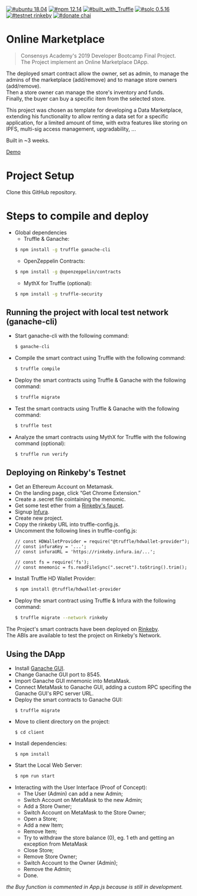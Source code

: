 [![#ubuntu 18.04](https://img.shields.io/badge/ubuntu-v18.04-orange?style=plastic)](https://ubuntu.com/download/desktop)
[![#npm 12.14](https://img.shields.io/badge/npm-v12.14-blue?style=plastic)](https://github.com/nvm-sh/nvm#installation-and-update)
[![#built_with_Truffle](https://img.shields.io/badge/built%20with-Truffle-blueviolet?style=plastic)](https://www.trufflesuite.com/)
[![#solc 0.5.16](https://img.shields.io/badge/solc-v0.5.16-brown?style=plastic)](https://github.com/ethereum/solidity/releases?after=v0.6.1)
[![#testnet rinkeby](https://img.shields.io/badge/testnet-Rinkeby-yellow?style=plastic&logo=Ethereum)](https://rinkeby.etherscan.io/address/0x527903D7938Fba0b2A88b55244b0eafb28047ff6)
[![#donate chai](https://img.shields.io/badge/Donate-Chai-red?style=plastic)](https://stablepay.io/me/1/CHAI/to/nazzareno.eth)
# Online Marketplace

> Consensys Academy's 2019 Developer Bootcamp Final Project.  
> The Project implement an Online Marketplace DApp.

The deployed smart contract allow the owner, set as admin, to manage the admins of the marketplace (add/remove) and to manage store owners (add/remove).  
Then a store owner can manage the store's inventory and funds.  
Finally, the buyer can buy a specific item from the selected store.  

This project was chosen as template for developing a Data Marketplace, extending his functionality to allow renting a data set for a specific application, for a limited amount of time, with extra features like storing on IPFS, multi-sig access management, upgradability, ...

Built in ~3 weeks.

[Demo](https://youtu.be/shsTfzgBVUo	)


Project Setup
============

Clone this GitHub repository.

# Steps to compile and deploy

  - Global dependencies
    - Truffle & Ganache:
    ```sh
    $ npm install -g truffle ganache-cli
    ```
    - OpenZeppelin Contracts:
    ```sh
    $ npm install -g @openzeppelin/contracts
    ```
    - MythX for Truffle (optional):
    ```sh
    $ npm install -g truffle-security
    ```
## Running the project with local test network (ganache-cli)

   - Start ganache-cli with the following command:
     ```sh
     $ ganache-cli
     ```
   - Compile the smart contract using Truffle with the following command:
     ```sh
     $ truffle compile
     ```
   - Deploy the smart contracts using Truffle & Ganache with the following command:
     ```sh
     $ truffle migrate
     ```
   - Test the smart contracts using Truffle & Ganache with the following command:
     ```sh
     $ truffle test
     ```
   - Analyze the smart contracts using MythX for Truffle with the following command (optional):
     ```sh
     $ truffle run verify
     ```
## Deploying on Rinkeby's Testnet
  - Get an Ethereum Account on Metamask.
  - On the landing page, click “Get Chrome Extension.”
  - Create a .secret file cointaining the menomic.
  - Get some test ether from a [Rinkeby's faucet](https://faucet.rinkeby.io/).
  - Signup [Infura](https://infura.io/).
  - Create new project.
  - Copy the rinkeby URL into truffle-config.js.
  - Uncomment the following lines in truffle-config.js:
    ```
    // const HDWalletProvider = require("@truffle/hdwallet-provider");
    // const infuraKey = '...';
    // const infuraURL = 'https://rinkeby.infura.io/...';

    // const fs = require('fs');
    // const mnemonic = fs.readFileSync(".secret").toString().trim();
    ```
  - Install Truffle HD Wallet Provider:
    ```sh
    $ npm install @truffle/hdwallet-provider
    ```
  - Deploy the smart contract using Truffle & Infura with the following command:
    ```sh
    $ truffle migrate --network rinkeby
    ```

   The Project's smart contracts have been deployed on [Rinkeby](https://rinkeby.etherscan.io/address/0x527903D7938Fba0b2A88b55244b0eafb28047ff6).  
   The ABIs are available to test the project on Rinkeby's Network.  
## Using the DApp
  - Install [Ganache GUI](https://www.trufflesuite.com/ganache).
  - Change Ganache GUI port to 8545.
  - Import Ganache GUI mnemonic into MetaMask.
  - Connect MetaMask to Ganache GUI, adding a custom RPC specifing the Ganache GUI's RPC server URL.
  - Deploy the smart contracts to Ganache GUI:
    ```
    $ truffle migrate
    ```
  - Move to client directory on the project:
    ```
    $ cd client
    ```
  - Install dependencies:
    ```
    $ npm install
    ```
  - Start the Local Web Server:
    ```sh
    $ npm run start
    ```
  - Interacting with the User Interface (Proof of Concept):
    - The User (Admin) can add a new Admin;
    - Switch Account on MetaMask to the new Admin;
    - Add a Store Owner;
    - Switch Account on MetaMask to the Store Owner;
    - Open a Store;
    - Add a new Item;
    - Remove Item;
    - Try to withdraw the store balance (0), eg. 1 eth and getting an exception from MetaMask
    - Close Store;
    - Remove Store Owner;
    - Switch Account to the Owner (Admin);
    - Remove the Admin;
    - Done.  
    
   *the Buy function is commented in App.js because is still in development.*
